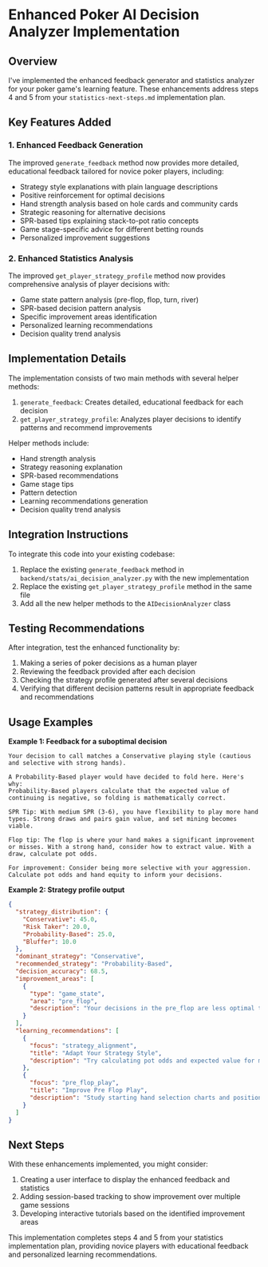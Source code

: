 # Enhanced Poker AI Decision Analyzer Implementation

## Overview

I've implemented the enhanced feedback generator and statistics analyzer for your poker game's learning feature. These enhancements address steps 4 and 5 from your `statistics-next-steps.md` implementation plan.

## Key Features Added

### 1. Enhanced Feedback Generation

The improved `generate_feedback` method now provides more detailed, educational feedback tailored for novice poker players, including:

- Strategy style explanations with plain language descriptions
- Positive reinforcement for optimal decisions
- Hand strength analysis based on hole cards and community cards
- Strategic reasoning for alternative decisions
- SPR-based tips explaining stack-to-pot ratio concepts
- Game stage-specific advice for different betting rounds
- Personalized improvement suggestions

### 2. Enhanced Statistics Analysis

The improved `get_player_strategy_profile` method now provides comprehensive analysis of player decisions with:

- Game state pattern analysis (pre-flop, flop, turn, river)
- SPR-based decision pattern analysis
- Specific improvement areas identification
- Personalized learning recommendations
- Decision quality trend analysis

## Implementation Details

The implementation consists of two main methods with several helper methods:

1. `generate_feedback`: Creates detailed, educational feedback for each decision
2. `get_player_strategy_profile`: Analyzes player decisions to identify patterns and recommend improvements

Helper methods include:
- Hand strength analysis
- Strategy reasoning explanation
- SPR-based recommendations
- Game stage tips
- Pattern detection
- Learning recommendations generation
- Decision quality trend analysis

## Integration Instructions

To integrate this code into your existing codebase:

1. Replace the existing `generate_feedback` method in `backend/stats/ai_decision_analyzer.py` with the new implementation
2. Replace the existing `get_player_strategy_profile` method in the same file
3. Add all the new helper methods to the `AIDecisionAnalyzer` class

## Testing Recommendations

After integration, test the enhanced functionality by:

1. Making a series of poker decisions as a human player
2. Reviewing the feedback provided after each decision
3. Checking the strategy profile generated after several decisions
4. Verifying that different decision patterns result in appropriate feedback and recommendations

## Usage Examples

**Example 1: Feedback for a suboptimal decision**
```
Your decision to call matches a Conservative playing style (cautious and selective with strong hands).

A Probability-Based player would have decided to fold here. Here's why:
Probability-Based players calculate that the expected value of continuing is negative, so folding is mathematically correct.

SPR Tip: With medium SPR (3-6), you have flexibility to play more hand types. Strong draws and pairs gain value, and set mining becomes viable.

Flop tip: The flop is where your hand makes a significant improvement or misses. With a strong hand, consider how to extract value. With a draw, calculate pot odds.

For improvement: Consider being more selective with your aggression. Calculate pot odds and hand equity to inform your decisions.
```

**Example 2: Strategy profile output**
```json
{
  "strategy_distribution": {
    "Conservative": 45.0,
    "Risk Taker": 20.0,
    "Probability-Based": 25.0,
    "Bluffer": 10.0
  },
  "dominant_strategy": "Conservative",
  "recommended_strategy": "Probability-Based",
  "decision_accuracy": 68.5,
  "improvement_areas": [
    {
      "type": "game_state",
      "area": "pre_flop",
      "description": "Your decisions in the pre_flop are less optimal than your overall average."
    }
  ],
  "learning_recommendations": [
    {
      "focus": "strategy_alignment",
      "title": "Adapt Your Strategy Style",
      "description": "Try calculating pot odds and expected value for more mathematical play to align with a Probability-Based style."
    },
    {
      "focus": "pre_flop_play",
      "title": "Improve Pre Flop Play",
      "description": "Study starting hand selection charts and position-based play"
    }
  ]
}
```

## Next Steps

With these enhancements implemented, you might consider:

1. Creating a user interface to display the enhanced feedback and statistics
2. Adding session-based tracking to show improvement over multiple game sessions
3. Developing interactive tutorials based on the identified improvement areas

This implementation completes steps 4 and 5 from your statistics implementation plan, providing novice players with educational feedback and personalized learning recommendations.